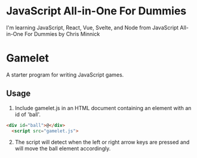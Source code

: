 # JavaScript All-in-One For Dummies

I'm learning JavaScript, React, Vue, Svelte, and Node from JavaScript All-in-One For Dummies by Chris Minnick

# Gamelet

A starter program for writing JavaScript games.

## Usage

1. Include gamelet.js in an HTML document containing an element with an id of 'ball'.

```html
<div id="ball">@</div>
  <script src="gamelet.js">
```

2. The script will detect when the left or right arrow keys are pressed and will move the ball element accordingly.
